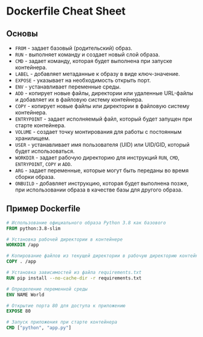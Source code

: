 # Dockerfile Cheat Sheet

## Основы
- `FROM` - задает базовый (родительский) образ.
- `RUN` - выполняет команду и создает новый слой образа.
- `CMD` - задает команду, которая будет выполнена при запуске контейнера.
- `LABEL` - добавляет метаданные к образу в виде ключ-значение.
- `EXPOSE` - указывает на необходимость открыть порт.
- `ENV` - устанавливает переменные среды.
- `ADD` - копирует новые файлы, директории или удаленные URL-файлы и добавляет их в файловую систему контейнера.
- `COPY` - копирует новые файлы или директории в файловую систему контейнера.
- `ENTRYPOINT` - задает исполняемый файл, который будет запущен при старте контейнера.
- `VOLUME` - создает точку монтирования для работы с постоянным хранилищем.
- `USER` - устанавливает имя пользователя (UID) или UID/GID, который будет использоваться.
- `WORKDIR` - задает рабочую директорию для инструкций `RUN`, `CMD`, `ENTRYPOINT`, `COPY` и `ADD`.
- `ARG` - задает переменные, которые могут быть переданы во время сборки образа.
- `ONBUILD` - добавляет инструкцию, которая будет выполнена позже, при использовании образа в качестве базы для другого образа.

## Пример Dockerfile

```dockerfile
# Использование официального образа Python 3.8 как базового
FROM python:3.8-slim

# Установка рабочей директории в контейнере
WORKDIR /app

# Копирование файлов из текущей директории в рабочую директорию контейнера
COPY . /app

# Установка зависимостей из файла requirements.txt
RUN pip install --no-cache-dir -r requirements.txt

# Определение переменной среды
ENV NAME World

# Открытие порта 80 для доступа к приложению
EXPOSE 80

# Запуск приложения при старте контейнера
CMD ["python", "app.py"]
